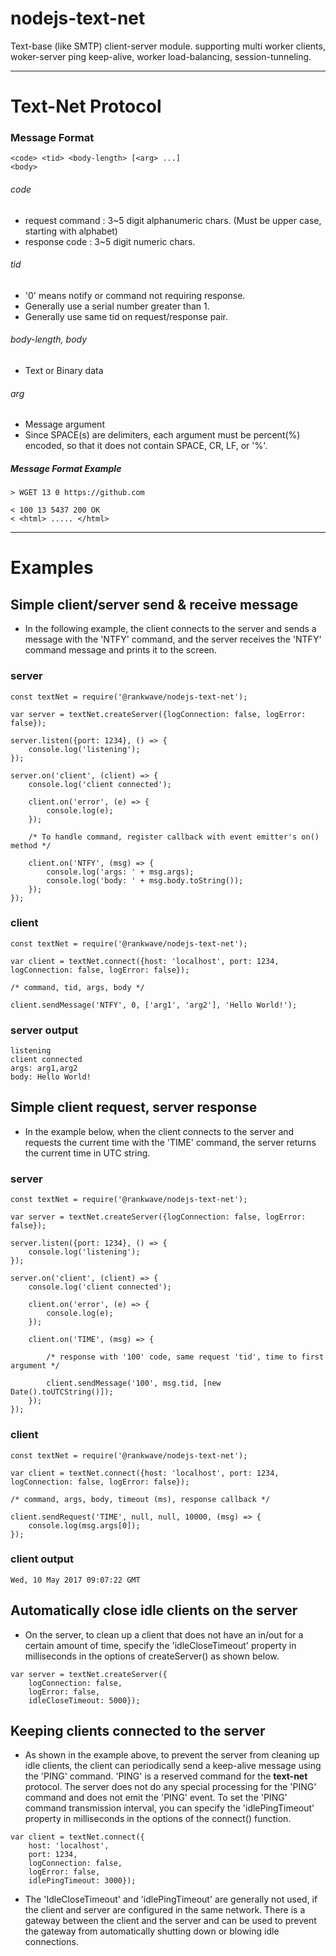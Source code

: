 # nodejs-text-net

Text-base (like SMTP) client-server module. supporting multi worker clients, woker-server ping keep-alive, worker load-balancing, session-tunneling.

-----

# Text-Net Protocol

### Message Format

	<code> <tid> <body-length> [<arg> ...]
	<body>
	
###### code

* request command : 3~5 digit alphanumeric chars. (Must be upper case, starting with alphabet) 
* response code : 3~5 digit numeric chars.

###### tid

* '0' means notify or command not requiring response.
* Generally use a serial number greater than 1.
* Generally use same tid on request/response pair. 

###### body-length, body

* Text or Binary data

###### arg

* Message argument
* Since SPACE(s) are delimiters, each argument must be percent(%) encoded, so that it does not contain SPACE, CR, LF, or '%'.

##### Message Format Example
	> WGET 13 0 https://github.com
	
	< 100 13 5437 200 OK
	< <html> ..... </html>

-----
# Examples

## Simple client/server send & receive message

* In the following example, the client connects to the server and sends a message with the 'NTFY' command, and the server receives the 'NTFY' command message and prints it to the screen.

### server

```
const textNet = require('@rankwave/nodejs-text-net');

var server = textNet.createServer({logConnection: false, logError: false});

server.listen({port: 1234}, () => {
	console.log('listening');
});

server.on('client', (client) => {
	console.log('client connected');
	
	client.on('error', (e) => {
		console.log(e);
	});
	
	/* To handle command, register callback with event emitter's on() method */
	
	client.on('NTFY', (msg) => {
		console.log('args: ' + msg.args);
		console.log('body: ' + msg.body.toString());
	});
});
```

### client

```
const textNet = require('@rankwave/nodejs-text-net');

var client = textNet.connect({host: 'localhost', port: 1234, logConnection: false, logError: false});

/* command, tid, args, body */

client.sendMessage('NTFY', 0, ['arg1', 'arg2'], 'Hello World!');
```

### server output

```
listening
client connected
args: arg1,arg2
body: Hello World!
```

## Simple client request, server response

* In the example below, when the client connects to the server and requests the current time with the 'TIME' command, the server returns the current time in UTC string.

### server

```
const textNet = require('@rankwave/nodejs-text-net');

var server = textNet.createServer({logConnection: false, logError: false});

server.listen({port: 1234}, () => {
	console.log('listening');
});

server.on('client', (client) => {
	console.log('client connected');
	
	client.on('error', (e) => {
		console.log(e);
	});
	
	client.on('TIME', (msg) => {
	
		/* response with '100' code, same request 'tid', time to first argument */
		
		client.sendMessage('100', msg.tid, [new Date().toUTCString()]);
	});
});
```

### client

```
const textNet = require('@rankwave/nodejs-text-net');

var client = textNet.connect({host: 'localhost', port: 1234, logConnection: false, logError: false});

/* command, args, body, timeout (ms), response callback */

client.sendRequest('TIME', null, null, 10000, (msg) => {
	console.log(msg.args[0]);
});
```

### client output

```
Wed, 10 May 2017 09:07:22 GMT
```

## Automatically close idle clients on the server

* On the server, to clean up a client that does not have an in/out for a certain amount of time, specify the 'idleCloseTimeout' property in milliseconds in the options of createServer() as shown below.

```
var server = textNet.createServer({
	logConnection: false, 
	logError: false, 
	idleCloseTimeout: 5000});
```

## Keeping clients connected to the server

* As shown in the example above, to prevent the server from cleaning up idle clients, the client can periodically send a keep-alive message using the 'PING' command. 'PING' is a reserved command for the **text-net** protocol. The server does not do any special processing for the 'PING' command and does not emit the 'PING' event. To set the 'PING' command transmission interval, you can specify the 'idlePingTimeout' property in milliseconds in the options of the connect() function.

```
var client = textNet.connect({
	host: 'localhost', 
	port: 1234, 
	logConnection: false, 
	logError: false, 
	idlePingTimeout: 3000});
```

* The 'IdleCloseTimeout' and 'idlePingTimeout' are generally not used, if the client and server are configured in the same network. There is a gateway between the client and the server and can be used to prevent the gateway from automatically shutting down or blowing idle connections.
